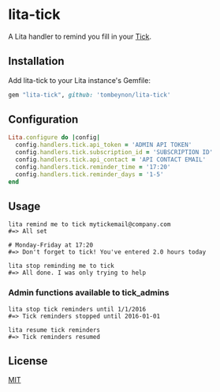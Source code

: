 # lita-tick

A Lita handler to remind you fill in your [Tick](http://www.tickspot.com).

## Installation

Add lita-tick to your Lita instance's Gemfile:

``` ruby
gem "lita-tick", github: 'tombeynon/lita-tick'
```

## Configuration

``` ruby
Lita.configure do |config|
  config.handlers.tick.api_token = 'ADMIN API TOKEN'
  config.handlers.tick.subscription_id = 'SUBSCRIPTION ID'
  config.handlers.tick.api_contact = 'API CONTACT EMAIL'
  config.handlers.tick.reminder_time = '17:20'
  config.handlers.tick.reminder_days = '1-5'
end
```

## Usage

```
lita remind me to tick mytickemail@company.com
#=> All set

# Monday-Friday at 17:20 
#=> Don't forget to tick! You've entered 2.0 hours today 

lita stop reminding me to tick
#=> All done. I was only trying to help

```

### Admin functions available to tick_admins 

```
lita stop tick reminders until 1/1/2016
#=> Tick reminders stopped until 2016-01-01

lita resume tick reminders
#=> Tick reminders resumed
```

## License

[MIT](http://opensource.org/licenses/MIT)
